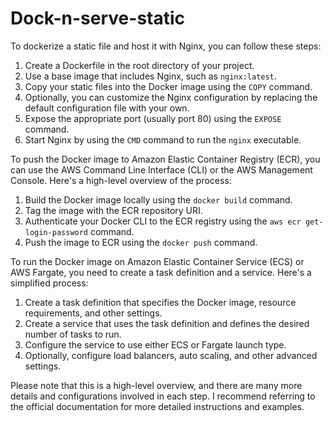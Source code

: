 # Dock-n-serve-static 
To dockerize a static file and host it with Nginx, you can follow these steps:

1. Create a Dockerfile in the root directory of your project.
2. Use a base image that includes Nginx, such as `nginx:latest`.
3. Copy your static files into the Docker image using the `COPY` command.
4. Optionally, you can customize the Nginx configuration by replacing the default configuration file with your own.
5. Expose the appropriate port (usually port 80) using the `EXPOSE` command.
6. Start Nginx by using the `CMD` command to run the `nginx` executable.

To push the Docker image to Amazon Elastic Container Registry (ECR), you can use the AWS Command Line Interface (CLI) or the AWS Management Console. Here's a high-level overview of the process:

1. Build the Docker image locally using the `docker build` command.
2. Tag the image with the ECR repository URI.
3. Authenticate your Docker CLI to the ECR registry using the `aws ecr get-login-password` command.
4. Push the image to ECR using the `docker push` command.

To run the Docker image on Amazon Elastic Container Service (ECS) or AWS Fargate, you need to create a task definition and a service. Here's a simplified process:

1. Create a task definition that specifies the Docker image, resource requirements, and other settings.
2. Create a service that uses the task definition and defines the desired number of tasks to run.
3. Configure the service to use either ECS or Fargate launch type.
4. Optionally, configure load balancers, auto scaling, and other advanced settings.

Please note that this is a high-level overview, and there are many more details and configurations involved in each step. I recommend referring to the official documentation for more detailed instructions and examples.